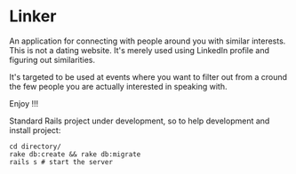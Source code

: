 # Linker

An application for connecting with people around you with similar interests. 
This is not a dating website. It's merely used using LinkedIn profile and figuring out similarities. 

It's targeted to be used at events where you want to filter out from a cround the few people you are actually interested in speaking with. 

Enjoy !!!


Standard Rails project under development, so to help development and install project:

```shell
cd directory/
rake db:create && rake db:migrate
rails s # start the server
```
